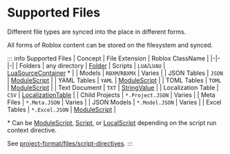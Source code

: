 # Supported Files
Different file types are synced into the place in different forms.

All forms of Roblox content can be stored on the filesystem and synced.

::: info Supported Files
| Concept | File Extension | Roblox ClassName |
|-|-|-|
| Folders | any directory | [Folder](https://create.roblox.com/docs/reference/engine/classes/Folder)
| Scripts | `LUA`/`LUAU` | [LuaSourceContainer](https://create.roblox.com/docs/reference/engine/classes/LuaSourceContainer) * |
| Models | `RBXM`/`RBXMX` | Varies |
| JSON Tables | `JSON` | [ModuleScript](https://create.roblox.com/docs/reference/engine/classes/ModuleScript) |
| YAML Tables | `YAML` | [ModuleScript](https://create.roblox.com/docs/reference/engine/classes/ModuleScript) |
| TOML Tables | `TOML` | [ModuleScript](https://create.roblox.com/docs/reference/engine/classes/ModuleScript) |
| Text Document | `TXT` | [StringValue](https://create.roblox.com/docs/reference/engine/classes/StringValue) |
| Localization Table | `CSV` | [LocalizationTable](https://create.roblox.com/docs/reference/engine/classes/LocalizationTable) |
| Child Projects | `*.Project.JSON` | Varies |
| Meta Files | `*.Meta.JSON` | Varies |
| JSON Models | `*.Model.JSON` | Varies |
| Excel Tables | `*.Excel.JSON` | [ModuleScript](https://create.roblox.com/docs/reference/engine/classes/ModuleScript) |

\* Can be [ModuleScript](https://create.roblox.com/docs/reference/engine/classes/ModuleScript), [Script](https://create.roblox.com/docs/reference/engine/classes/Script), or [LocalScript](https://create.roblox.com/docs/reference/engine/classes/LocalScript) depending on the script run context directive.

See [project-format/files/script-directives](/lync/project-format/files/script-directives).
:::
